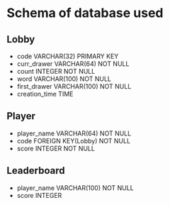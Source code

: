 # Schema of database used
## Lobby
- code VARCHAR(32) PRIMARY KEY
- curr_drawer VARCHAR(64) NOT NULL
- count INTEGER NOT NULL
- word VARCHAR(100) NOT NULL
- first_drawer VARCHAR(100) NOT NULL
- creation_time TIME
## Player
- player_name VARCHAR(64) NOT NULL
- code FOREIGN KEY(Lobby) NOT NULL
- score INTEGER NOT NULL
## Leaderboard
- player_name VARCHAR(100) NOT NULL
- score INTEGER